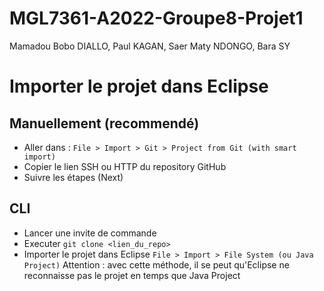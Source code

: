 # MGL7361-A2022-Groupe8-Projet1
Mamadou Bobo DIALLO, Paul KAGAN, Saer Maty NDONGO, Bara SY

# Importer le projet dans Eclipse
## Manuellement (recommendé)
- Aller dans : `File > Import > Git > Project from Git (with smart import)`
- Copier le lien SSH ou HTTP du repository GitHub
- Suivre les étapes (Next)

## CLI
- Lancer une invite de commande
- Executer `git clone <lien_du_repo>`
- Importer le projet dans Eclipse `File > Import > File System (ou Java Project)`
Attention : avec cette méthode, il se peut qu'Eclipse ne reconnaisse pas le projet en temps que Java Project

